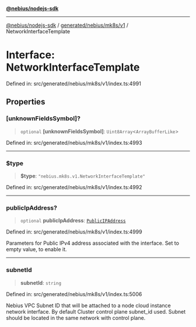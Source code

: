 [**@nebius/nodejs-sdk**](../../../../../README.md)

***

[@nebius/nodejs-sdk](../../../../../README.md) / [generated/nebius/mk8s/v1](../README.md) / NetworkInterfaceTemplate

# Interface: NetworkInterfaceTemplate

Defined in: src/generated/nebius/mk8s/v1/index.ts:4991

## Properties

### \[unknownFieldsSymbol\]?

> `optional` **\[unknownFieldsSymbol\]**: `Uint8Array`\<`ArrayBufferLike`\>

Defined in: src/generated/nebius/mk8s/v1/index.ts:4993

***

### $type

> **$type**: `"nebius.mk8s.v1.NetworkInterfaceTemplate"`

Defined in: src/generated/nebius/mk8s/v1/index.ts:4992

***

### publicIpAddress?

> `optional` **publicIpAddress**: [`PublicIPAddress`](PublicIPAddress.md)

Defined in: src/generated/nebius/mk8s/v1/index.ts:4999

Parameters for Public IPv4 address associated with the interface.
 Set to empty value, to enable it.

***

### subnetId

> **subnetId**: `string`

Defined in: src/generated/nebius/mk8s/v1/index.ts:5006

Nebius VPC Subnet ID that will be attached to a node cloud instance network interface.
 By default Cluster control plane subnet_id used.
 Subnet should be located in the same network with control plane.
